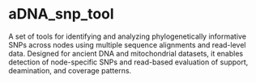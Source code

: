 # aDNA_snp_tool
A set of tools for identifying and analyzing phylogenetically informative SNPs across nodes using multiple sequence alignments and read-level data. Designed for ancient DNA and mitochondrial datasets, it enables detection of node-specific SNPs and read-based evaluation of support, deamination, and coverage patterns.
